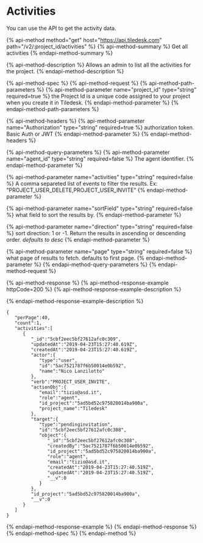 # Activities

You can use the API to get the activity data.

{% api-method method="get" host="https://api.tiledesk.com" path="/v2/:project\_id/activities" %}
{% api-method-summary %}
Get all activities
{% endapi-method-summary %}

{% api-method-description %}
Allows an admin to list all the activities for the project.
{% endapi-method-description %}

{% api-method-spec %}
{% api-method-request %}
{% api-method-path-parameters %}
{% api-method-parameter name="project\_id" type="string" required=true %}
the Project Id is a unique code assigned to your project when you create it in Tiledesk.
{% endapi-method-parameter %}
{% endapi-method-path-parameters %}

{% api-method-headers %}
{% api-method-parameter name="Authorization" type="string" required=true %}
authorization token. Basic Auth or JWT
{% endapi-method-parameter %}
{% endapi-method-headers %}

{% api-method-query-parameters %}
{% api-method-parameter name="agent\_id" type="string" required=false %}
The agent identifier.
{% endapi-method-parameter %}

{% api-method-parameter name="activities" type="string" required=false %}
A comma separeted list of events to filter the results. Ex: "PROJECT\_USER\_DELETE,PROJECT\_USER\_INVITE"
{% endapi-method-parameter %}

{% api-method-parameter name="sortField" type="string" required=false %}
what field to sort the results by.
{% endapi-method-parameter %}

{% api-method-parameter name="direction" type="string" required=false %}
sort direction: 1 or -1. Return the results in ascending or descending order. _defaults to desc_
{% endapi-method-parameter %}

{% api-method-parameter name="page" type="string" required=false %}
what page of results to fetch. defaults to first page.
{% endapi-method-parameter %}
{% endapi-method-query-parameters %}
{% endapi-method-request %}

{% api-method-response %}
{% api-method-response-example httpCode=200 %}
{% api-method-response-example-description %}

{% endapi-method-response-example-description %}

```text
{
   "perPage":40,
   "count":1,
   "activities":[
      {
         "_id":"5cbf2eec5bf27612afc0c309",
         "updatedAt":"2019-04-23T15:27:40.619Z",
         "createdAt":"2019-04-23T15:27:40.619Z",
         "actor":{
            "type":"user",
            "id":"5ac7521787f6b50014e0b592",
            "name":"Nico Lanzilotto"
         },
         "verb":"PROJECT_USER_INVITE",
         "actionObj":{
            "email":"tizio@asd.it",
            "role":"agent",
            "id_project":"5ad5bd52c975820014ba900a",
            "project_name":"Tiledesk"
         },
         "target":{
            "type":"pendinginvitation",
            "id":"5cbf2eec5bf27612afc0c308",
            "object":{
               "_id":"5cbf2eec5bf27612afc0c308",
               "createdBy":"5ac7521787f6b50014e0b592",
               "id_project":"5ad5bd52c975820014ba900a",
               "role":"agent",
               "email":"tizio@asd.it",
               "createdAt":"2019-04-23T15:27:40.519Z",
               "updatedAt":"2019-04-23T15:27:40.519Z",
               "__v":0
            }
         },
         "id_project":"5ad5bd52c975820014ba900a",
         "__v":0
      }
   ]
}
```
{% endapi-method-response-example %}
{% endapi-method-response %}
{% endapi-method-spec %}
{% endapi-method %}

